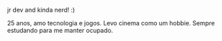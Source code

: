 jr dev and kinda nerd! :)

25 anos, amo tecnologia e jogos.
Levo cinema como um hobbie.
Sempre estudando para me manter ocupado.
